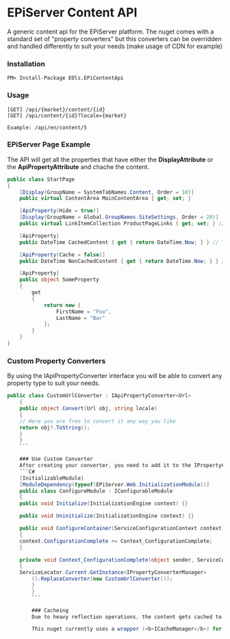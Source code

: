 # EPiServer Content API
A generic content api for the EPiServer platform. The nuget comes with a standard set of "property converters" but this converters can be overridden and handled differently to suit your needs (make usage of CDN for example)

### Installation

    PM> Install-Package EOls.EPiContentApi

### Usage

    [GET] /api/{market}/content/{id}
    [GET] /api/content/{id}?locale={market}

    Example: /api/en/content/5

### EPiServer Page Example

The API will get all the properties that have either the <B>DisplayAttribute</B> or the <b>ApiPropertyAttribute</b> and chache the content.
```C#
public class StartPage
{
    [Display(GroupName = SystemTabNames.Content, Order = 10)]
    public virtual ContentArea MainContentArea { get; set; }

    [ApiProperty(Hide = true)]
    [Display(GroupName = Global.GroupNames.SiteSettings, Order = 20)]
    public virtual LinkItemCollection ProductPageLinks { get; set; } // This property will not be visible by the content API

    [ApiProperty]
    public DateTime CachedContent { get { return DateTime.Now; } } // This property will be cached

    [ApiProperty(Cache = false)]
    public DateTime NonCachedContent { get { return DateTime.Now; } } // This will not be cached

    [ApiProperty]
    public object SomeProperty
    {
        get
        {
            return new {
                FirstName = "Foo",
                LastName = "Bar"
            };
        }
    }
}
```

### Custom Property Converters
By using the IApiPropertyConverter interface you will be able to convert any property type to suit your needs.

```C#
public class CustomUrlConverter : IApiPropertyConverter<Url>
    {
    public object Convert(Url obj, string locale)
    {
    // Here you are free to convert it any way you like
    return obj?.ToString();
    }
    }
    ```

    ### Use Custom Converter
    After creating your converter, you need to add it to the IPropertyConverterManager.
    ```C#
    [InitializableModule]
    [ModuleDependency(typeof(EPiServer.Web.InitializationModule))]
    public class ConfigureModule : IConfigurableModule
    {
    public void Initialize(InitializationEngine context) {}

    public void Uninitialize(InitializationEngine context) {}

    public void ConfigureContainer(ServiceConfigurationContext context)
    {
    context.ConfigurationComplete += Context_ConfigurationComplete;
    }

    private void Context_ConfigurationComplete(object sender, ServiceConfigurationEventArgs e)
    {
    ServiceLocator.Current.GetInstance<IPropertyConverterManager>
        ().ReplaceConverter(new CustomUrlConverter());
        }
        }
        ```

        ### Cacheing
        Due to heavy reflection operations, the content gets cached to imporve performance. Pages and blocks gets cached individually and when you republish a page or a block that cached gets cleared.

        This nuget currently uses a wrapper (<b>ICacheManager</b>) for EPiServers CacheManager which you can override in EPiServers ServiceLocator.

